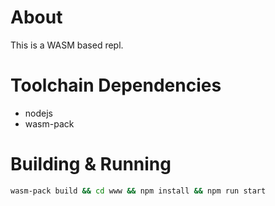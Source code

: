 # About
This is a WASM based repl.

# Toolchain Dependencies

* nodejs
* wasm-pack

# Building & Running

```bash
wasm-pack build && cd www && npm install && npm run start
```